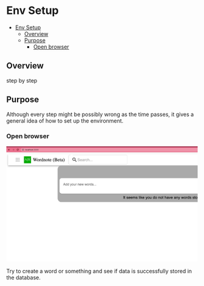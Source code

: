# Env Setup

<!-- TOC -->

- [Env Setup](#env-setup)
  - [Overview](#overview)
  - [Purpose](#purpose)
    - [Open browser](#open-browser)

<!-- /TOC -->

## Overview
step by step

## Purpose
Although every step might be possibly wrong as the time passes, it gives a general idea of how to set up the environment.


### Open browser

![open_localhost_3000](./assets/open_localhost_3000.png)


Try to create a word or something and see if data is successfully stored in the database.